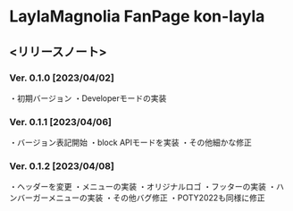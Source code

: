# LaylaMagnolia FanPage kon-layla

## <リリースノート>
### Ver. 0.1.0 [2023/04/02]
・初期バージョン
・Developerモードの実装

### Ver. 0.1.1 [2023/04/06]
・バージョン表記開始
・block APIモードを実装
・その他細かな修正

### Ver. 0.1.2 [2023/04/08]
・ヘッダーを変更
・メニューの実装
・オリジナルロゴ
・フッターの実装
・ハンバーガーメニューの実装
・その他バグ修正
・POTY2022も同様に修正
